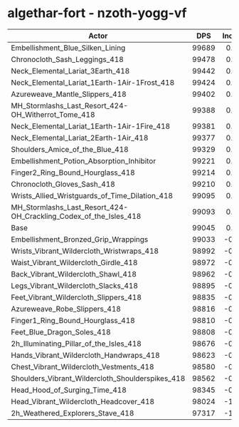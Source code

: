 # algethar-fort - nzoth-yogg-vf
| Actor | DPS | Increase |
|---|:---:|:---:|
|Embellishment_Blue_Silken_Lining|99689|0.65%|
|Chronocloth_Sash_Leggings_418|99478|0.44%|
|Neck_Elemental_Lariat_3Earth_418|99442|0.40%|
|Neck_Elemental_Lariat_1Earth-1Air-1Frost_418|99424|0.38%|
|Azureweave_Mantle_Slippers_418|99402|0.36%|
|MH_Stormlashs_Last_Resort_424-OH_Witherrot_Tome_418|99388|0.35%|
|Neck_Elemental_Lariat_1Earth-1Air-1Fire_418|99381|0.34%|
|Neck_Elemental_Lariat_2Earth-1Air_418|99377|0.34%|
|Shoulders_Amice_of_the_Blue_418|99329|0.29%|
|Embellishment_Potion_Absorption_Inhibitor|99221|0.18%|
|Finger2_Ring_Bound_Hourglass_418|99214|0.17%|
|Chronocloth_Gloves_Sash_418|99210|0.17%|
|Wrists_Allied_Wristguards_of_Time_Dilation_418|99095|0.05%|
|MH_Stormlashs_Last_Resort_424-OH_Crackling_Codex_of_the_Isles_418|99093|0.05%|
|Base|99045|0.00%|
|Embellishment_Bronzed_Grip_Wrappings|99033|-0.01%|
|Wrists_Vibrant_Wildercloth_Wristwraps_418|98992|-0.05%|
|Waist_Vibrant_Wildercloth_Girdle_418|98972|-0.07%|
|Back_Vibrant_Wildercloth_Shawl_418|98962|-0.08%|
|Legs_Vibrant_Wildercloth_Slacks_418|98895|-0.15%|
|Feet_Vibrant_Wildercloth_Slippers_418|98835|-0.21%|
|Azureweave_Robe_Slippers_418|98816|-0.23%|
|Finger1_Ring_Bound_Hourglass_418|98810|-0.24%|
|Feet_Blue_Dragon_Soles_418|98808|-0.24%|
|2h_Illuminating_Pillar_of_the_Isles_418|98676|-0.37%|
|Hands_Vibrant_Wildercloth_Handwraps_418|98623|-0.43%|
|Chest_Vibrant_Wildercloth_Vestments_418|98580|-0.47%|
|Shoulders_Vibrant_Wildercloth_Shoulderspikes_418|98562|-0.49%|
|Head_Hood_of_Surging_Time_418|98345|-0.71%|
|Head_Vibrant_Wildercloth_Headcover_418|98024|-1.03%|
|2h_Weathered_Explorers_Stave_418|97317|-1.74%|
